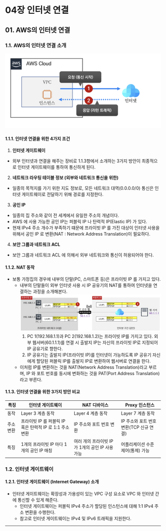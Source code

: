 # 04장 인터넷 연결
## 01. AWS의 인터넷 연결

### 1.1. AWS의 인터넷 연결 소개
![AWS에서의 인터넷 연결 정의](../img/awsInternetConnection.png)

#### 1.1.1. 인터넷 연결을 위한 4가지 조건
1. **인터넷 게이트웨이**
  - 외부 인터넷과 연결을 해주는 장비로 1.1.3항에서 소개하는 3가지 방안이 최종적으로 인터넷 게이트웨이를 통하여 통신하게 된다.
2. **네트워크 라우팅 테이블 정보 (외부와 네트워크 통신을 위한)**
  - 일종의 목적지를 가기 위한 지도 정보로, 모든 네트워크 대역(0.0.0.0/0) 통신은 인터넷 게이트웨이로 전달하기 위해 경로를 지정한다. 
3. **공인 IP**
  - 일종의 집 주소와 같이 전 세계에서 유일한 주소의 개념이다.
  - AWS 에 사용 가능한 공인 IP는 퍼블릭 IP 나 탄력적 IP(Elastic IP) 가 있다.
  - 현재 IPv4 주소 개수가 부족하기 떄문에 프라이빗 IP 를 가진 대상이 인터넷 사용을 위해서 공인 IP 로 변환(NAT : Network Address Translation)이 필요하다.
4. **보안 그룹과 네트워크 ACL**
  - 보안 그룹과 네트워크 ACL 에 의해서 외부 네트워크와 통신이 허용되어야 한다.

#### 1.1.2. NAT 동작
- 보통 가정집의 경우에 내부의 단말(PC, 스마트폰 등)은 프라이빗 IP 를 가지고 있다.
  - 내부의 단말들이 외부 인터넷 사용 시 IP 공유기의 NAT를 통하여 인터넷을 연결하는 과정을 소개해본다.
  ![NAT 동작 도식화](../img/NATSchematic.png)
    1. PC 1(192.168.1.1)과 PC 2(192.168.1.2)는 프라이빗 IP를 가지고 있다. 외부 웹서버(60.1.1.1)를 연결 시 출발지 IP는 자신의 프라이빗 IP로 지정되어 IP 공유기로 향한다.
    2. IP 공유기는 출발지 IP(프라이빗 IP)를 인터넷이 가능하도록 IP 공유기 자신에게 할당된 퍼블릭 IP를 출발지 IP로 변환하여 웹서버로 연결을 한다.
  - 이처럼 IP를 변환하는 것을 NAT(Network Address Translation)라고 부르며, IP 와 포트 번호를 동시에 변화하는 것을 PAT(Port Address Translation)라고 부른다.
  
#### 1.1.3. 인터넷 연결을 위한 3가지 방안 비교
| 특징    | 인터넷 게이트웨이                              | NAT 디바이스                        | Proxy 인스턴스                 |
|-------|----------------------------------------|---------------------------------|----------------------------|
| 동작    | Layer 3 계층 동작                          | Layer 4 계층 동작                   | Layer 7 계층 동작              |
| 주소 변환 | 프라이빗 IP 를 퍼블릭 IP 혹은 탄력적 IP 로 1:1 주소 변환 | IP 주소와 포트 번호 변환                 | IP 주소와 포트 번호 변환(TCP 신규 연결) |
| 특징    | 1개의 프라이빗 IP 마다 1개의 공인 IP 매칭            | 여러 개의 프라이빗 IP 가 1개의 공인 IP 사용 가능 | 어플리케이션 수준 제어(통제) 가능        |

### 1.2. 인터넷 게이트웨이
#### 1.2.1. 인터넷 게이트웨이 (Internet Gateway) 소개
- 인터넷 게이트웨이는 확장성과 가용성이 있는 VPC 구성 요소로 VPC 와 인터넷 간에 통신할 수 있게 해준다.
  - 인터넷 게이트웨이는 퍼블릭 IPv4 주소가 할당된 인스턴스에 대해 1:1 IPv4 주소 변환을 수행한다.
  - 참고로 인터넷 게이트웨이는 IPv4 및 IPv6 트래픽을 지원한다.
---